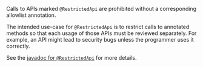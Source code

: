 Calls to APIs marked `@RestrictedApi` are prohibited without a corresponding
allowlist annotation.

The intended use-case for `@RestrictedApi` is to restrict calls to annotated
methods so that each usage of those APIs must be reviewed separately. For
example, an API might lead to security bugs unless the programmer uses it
correctly.

See the
[javadoc for `@RestrictedApi`](https://errorprone.info/api/latest/com/google/errorprone/annotations/RestrictedApi.html)
for more details.
